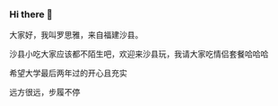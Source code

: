 ### Hi there 👋

<!--
**Luosiya/Luosiya** is a ✨ _special_ ✨ repository because its `README.md` (this file) appears on your GitHub profile.

Here are some ideas to get you started:

- 🔭 I’m currently working on ...
- 🌱 I’m currently learning ...
- 👯 I’m looking to collaborate on ...
- 🤔 I’m looking for help with ...
- 💬 Ask me about ...
- 📫 How to reach me: ...
- 😄 Pronouns: ...
- ⚡ Fun fact: ...
-->
大家好，我叫罗思雅，来自福建沙县。

沙县小吃大家应该都不陌生吧，欢迎来沙县玩，我请大家吃情侣套餐哈哈哈

希望大学最后两年过的开心且充实

远方很远，步履不停
